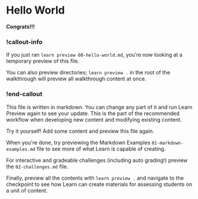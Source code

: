 # Hello World

**Congrats!!!**

### !callout-info
If you just ran `learn preview 00-hello-world.md`, you’re now looking at a temporary preview of this file.

You can also preview directories; `learn preview .` in the root of the walkthrough will preview all walkthrough content at once.

### !end-callout

This file is written in markdown. You can change any part of it and run Learn Preview again to see your update. This is the part of the recommended workflow when developing new content and modifying existing content.

Try it yourself! Add some content and preview this file again.

When you're done, try previewing the Markdown Examples `01-markdown-examples.md` file to see more of what Learn is capable of creating.

For interactive and gradeable challenges (including auto grading!) preview the `02-challenges.md` file.

Finally, preview all the contents with `learn preview .` and navigate to the checkpoint to see how Learn can create materials for assessing students on a unit of content.
